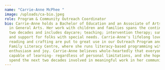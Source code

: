 ```yaml
---
name: "Carrie-Anne McPhee "
image: /uploads/ca-bio.jpeg
role: Program & Community Outreach Coordinator
bio: Carrie-Anne holds a Bachelor of Education and an Associate of Arts Degree
  in General Arts. Her work with children and families spans the continent and
  two decades and includes daycare; teaching; intervention therapy; summer camp;
  and support for folks with special needs. Carrie-Anne's lifelong love of
  reading and crafting are put to great use in our Outreach Program and at the
  Family Literacy Centre, where she runs literacy-based programming with
  enthusiasm and joy. Carrie-Anne believes whole-heartedly that everyone is
  capable of learning- regardless of personal limitations, and she hopes to
  spend the next two decades involved in meaningful work in her community.
---
```

